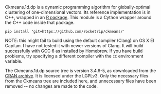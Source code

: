 Ckmeans.1d.dp is a dynamic programming algorithm for globally-optimal clustering
of one-dimensional vectors. Its reference implementation is in C++, wrapped in
an [R package](https://cran.r-project.org/web/packages/Ckmeans.1d.dp). This
module is a Cython wrapper around the C++ code inside that package.

`pip install 'git+https://github.com/rocketrip/ckmeans/'`

NOTE: this might fail to build using the default compiler (Clang) on OS X El
Capitan. I have not tested it with newer versions of Clang. It will build
successfully with GCC 6 as installed by Homebrew. If you have build problems,
try specifying a different compiler with the `CC` environment variable.

The Ckmeans.1d.dp source tree is version 3.4.6-5, as downloaded from the [CRAN 
archive](https://cran.r-project.org/src/contrib/Ckmeans.1d.dp_3.4.6-5.tar.gz). 
It is licensed under the LGPLv3. Only the necessary files from the Ckmeans tree are 
included here, and unnecessary files have been removed -- no changes are made 
to the code.
